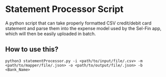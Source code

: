 # Statement Processor Script

A python script that can take properly formatted CSV credit/debit card statement and parse them into the expense model used by the Sel-Fin app, which will then be easily uploaded in batch.

## How to use this?

```
python3 statementProcessor.py -i <path/to/input/file/.csv> -m <path/to/mapper/file/.json> -o <path/to/output/file/.json> -b <Bank_Name>
```
